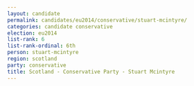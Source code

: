 ```yaml
---
layout: candidate
permalink: candidates/eu2014/conservative/stuart-mcintyre/
categories: candidate conservative
election: eu2014
list-rank: 6
list-rank-ordinal: 6th
person: stuart-mcintyre
region: scotland
party: conservative
title: Scotland - Conservative Party - Stuart Mcintyre
---
```

